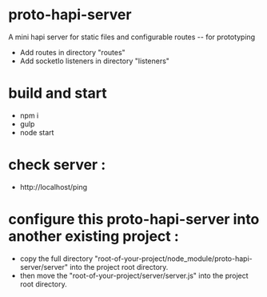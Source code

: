 # proto-hapi-server
A mini hapi server for static files and configurable routes -- for prototyping
- Add routes in directory "routes"
- Add socketIo listeners in directory "listeners"

# build and start
- npm i
- gulp
- node start

# check server : 
- http://localhost/ping



# configure this proto-hapi-server into another existing project :

- copy the full directory "root-of-your-project/node_module/proto-hapi-server/server" into the project root directory.
- then move the "root-of-your-project/server/server.js" into the project root directory.